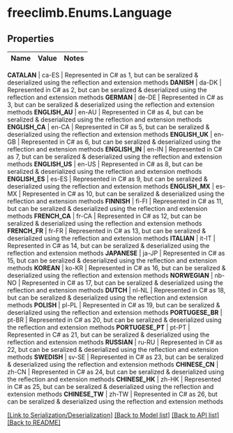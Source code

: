# freeclimb.Enums.Language


## Properties

Name | Value | Notes
------------ | ------------- | -------------

**CATALAN** | ca-ES | Represented in C# as 1, but can be seralized & deserialized using the reflection and extension methods
**DANISH** | da-DK | Represented in C# as 2, but can be seralized & deserialized using the reflection and extension methods
**GERMAN** | de-DE | Represented in C# as 3, but can be seralized & deserialized using the reflection and extension methods
**ENGLISH_AU** | en-AU | Represented in C# as 4, but can be seralized & deserialized using the reflection and extension methods
**ENGLISH_CA** | en-CA | Represented in C# as 5, but can be seralized & deserialized using the reflection and extension methods
**ENGLISH_UK** | en-GB | Represented in C# as 6, but can be seralized & deserialized using the reflection and extension methods
**ENGLISH_IN** | en-IN | Represented in C# as 7, but can be seralized & deserialized using the reflection and extension methods
**ENGLISH_US** | en-US | Represented in C# as 8, but can be seralized & deserialized using the reflection and extension methods
**ENGLISH_ES** | es-ES | Represented in C# as 9, but can be seralized & deserialized using the reflection and extension methods
**ENGLISH_MX** | es-MX | Represented in C# as 10, but can be seralized & deserialized using the reflection and extension methods
**FINNISH** | fi-FI | Represented in C# as 11, but can be seralized & deserialized using the reflection and extension methods
**FRENCH_CA** | fr-CA | Represented in C# as 12, but can be seralized & deserialized using the reflection and extension methods
**FRENCH_FR** | fr-FR | Represented in C# as 13, but can be seralized & deserialized using the reflection and extension methods
**ITALIAN** | it-IT | Represented in C# as 14, but can be seralized & deserialized using the reflection and extension methods
**JAPANESE** | ja-JP | Represented in C# as 15, but can be seralized & deserialized using the reflection and extension methods
**KOREAN** | ko-KR | Represented in C# as 16, but can be seralized & deserialized using the reflection and extension methods
**NORWEGIAN** | nb-NO | Represented in C# as 17, but can be seralized & deserialized using the reflection and extension methods
**DUTCH** | nl-NL | Represented in C# as 18, but can be seralized & deserialized using the reflection and extension methods
**POLISH** | pl-PL | Represented in C# as 19, but can be seralized & deserialized using the reflection and extension methods
**PORTUGESE_BR** | pt-BR | Represented in C# as 20, but can be seralized & deserialized using the reflection and extension methods
**PORTUGESE_PT** | pt-PT | Represented in C# as 21, but can be seralized & deserialized using the reflection and extension methods
**RUSSIAN** | ru-RU | Represented in C# as 22, but can be seralized & deserialized using the reflection and extension methods
**SWEDISH** | sv-SE | Represented in C# as 23, but can be seralized & deserialized using the reflection and extension methods
**CHINESE_CN** | zh-CN | Represented in C# as 24, but can be seralized & deserialized using the reflection and extension methods
**CHINESE_HK** | zh-HK | Represented in C# as 25, but can be seralized & deserialized using the reflection and extension methods
**CHINESE_TW** | zh-TW | Represented in C# as 26, but can be seralized & deserialized using the reflection and extension methods



[[Link to Serialization/Deserialization]](../README.md#documentation-for-serialization-deserialization) [[Back to Model list]](../README.md#documentation-for-models) [[Back to API list]](../README.md#documentation-for-api-endpoints) [[Back to README]](../README.md)



